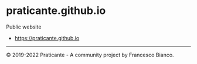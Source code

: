 # praticante.github.io

Public website

* <https://praticante.github.io>

----

© 2019-2022 Praticante - A community project by Francesco Bianco.
